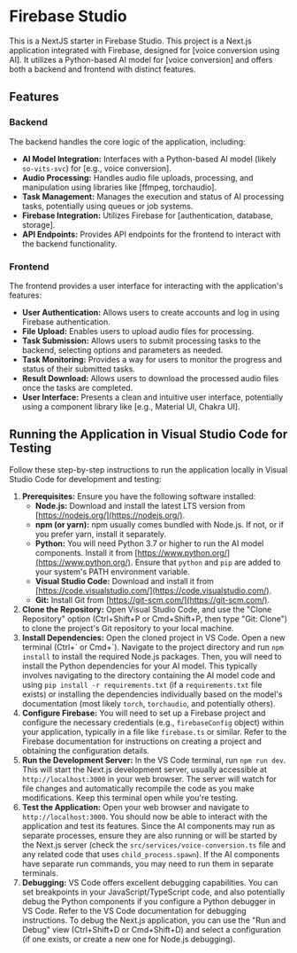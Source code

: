 # Firebase Studio

This is a NextJS starter in Firebase Studio.
This project is a Next.js application integrated with Firebase, designed for [voice conversion using AI].  It utilizes a Python-based AI model for [voice conversion] and offers both a backend and frontend with distinct features.

## Features

### Backend

The backend handles the core logic of the application, including:

*   **AI Model Integration:**  Interfaces with a Python-based AI model (likely `so-vits-svc`) for [e.g., voice conversion].
*   **Audio Processing:**  Handles audio file uploads, processing, and manipulation using libraries like [ffmpeg, torchaudio].
*   **Task Management:**  Manages the execution and status of AI processing tasks, potentially using queues or job systems.
*   **Firebase Integration:**  Utilizes Firebase for [authentication, database, storage].
*   **API Endpoints:** Provides API endpoints for the frontend to interact with the backend functionality.

### Frontend

The frontend provides a user interface for interacting with the application's features:

*   **User Authentication:**  Allows users to create accounts and log in using Firebase authentication.
*   **File Upload:** Enables users to upload audio files for processing.
*   **Task Submission:**  Allows users to submit processing tasks to the backend, selecting options and parameters as needed.
*   **Task Monitoring:**  Provides a way for users to monitor the progress and status of their submitted tasks.
*   **Result Download:**  Allows users to download the processed audio files once the tasks are completed.
*   **User Interface:** Presents a clean and intuitive user interface, potentially using a component library like [e.g., Material UI, Chakra UI].

## Running the Application in Visual Studio Code for Testing

Follow these step-by-step instructions to run the application locally in Visual Studio Code for development and testing:

1.  **Prerequisites:** Ensure you have the following software installed:
    *   **Node.js:**  Download and install the latest LTS version from [https://nodejs.org/](https://nodejs.org/).
    *   **npm (or yarn):**  npm usually comes bundled with Node.js.  If not, or if you prefer yarn, install it separately.
    *   **Python:** You will need Python 3.7 or higher to run the AI model components.  Install it from [https://www.python.org/](https://www.python.org/).  Ensure that `python` and `pip` are added to your system's PATH environment variable.
    *   **Visual Studio Code:**  Download and install it from [https://code.visualstudio.com/](https://code.visualstudio.com/).
    *   **Git:**  Install Git from [https://git-scm.com/](https://git-scm.com/).
2.  **Clone the Repository:**  Open Visual Studio Code, and use the "Clone Repository" option (Ctrl+Shift+P or Cmd+Shift+P, then type "Git: Clone") to clone the project's Git repository to your local machine.
3.  **Install Dependencies:**  Open the cloned project in VS Code. Open a new terminal (Ctrl+\` or Cmd+\`). Navigate to the project directory and run `npm install` to install the required Node.js packages. Then, you will need to install the Python dependencies for your AI model. This typically involves navigating to the directory containing the AI model code and using `pip install -r requirements.txt` (if a `requirements.txt` file exists) or installing the dependencies individually based on the model's documentation (most likely `torch`, `torchaudio`, and potentially others).
4.  **Configure Firebase:**  You will need to set up a Firebase project and configure the necessary credentials (e.g., `firebaseConfig` object) within your application, typically in a file like `firebase.ts` or similar. Refer to the Firebase documentation for instructions on creating a project and obtaining the configuration details.
5.  **Run the Development Server:**  In the VS Code terminal, run `npm run dev`. This will start the Next.js development server, usually accessible at `http://localhost:3000` in your web browser.  The server will watch for file changes and automatically recompile the code as you make modifications.  Keep this terminal open while you're testing.
6.  **Test the Application:** Open your web browser and navigate to `http://localhost:3000`. You should now be able to interact with the application and test its features.  Since the AI components may run as separate processes, ensure they are also running or will be started by the Next.js server (check the `src/services/voice-conversion.ts` file and any related code that uses `child_process.spawn`).  If the AI components have separate run commands, you may need to run them in separate terminals.
7.  **Debugging:**  VS Code offers excellent debugging capabilities.  You can set breakpoints in your JavaScript/TypeScript code, and also potentially debug the Python components if you configure a Python debugger in VS Code.  Refer to the VS Code documentation for debugging instructions.  To debug the Next.js application, you can use the "Run and Debug" view (Ctrl+Shift+D or Cmd+Shift+D) and select a configuration (if one exists, or create a new one for Node.js debugging).
